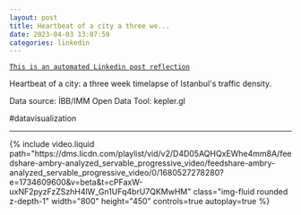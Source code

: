 ```yaml
---
layout: post
title: Heartbeat of a city a three we...
date: 2023-04-03 13:07:59
categories: linkedin
---
```


[`This is an automated Linkedin post reflection`](https://www.linkedin.com/feed/update/urn:li:activity:7048642289899835393)

Heartbeat of a city: a three week timelapse of Istanbul's traffic density.

Data source: İBB/IMM Open Data
Tool: kepler.gl

#datavisualization


<hr>


<div class="row mt-3 d-flex justify-content-center align-items-center">
{% include video.liquid path="https://dms.licdn.com/playlist/vid/v2/D4D05AQHQxEWhe4mm8A/feedshare-ambry-analyzed_servable_progressive_video/feedshare-ambry-analyzed_servable_progressive_video/0/1680527278280?e=1734609600&v=beta&t=cPFaxW-uxNF2pyzFzZSzhH4lW_Gn1UFq4brU7QKMwHM" class="img-fluid rounded z-depth-1" width="800" height="450" controls=true autoplay=true %}


</div>

